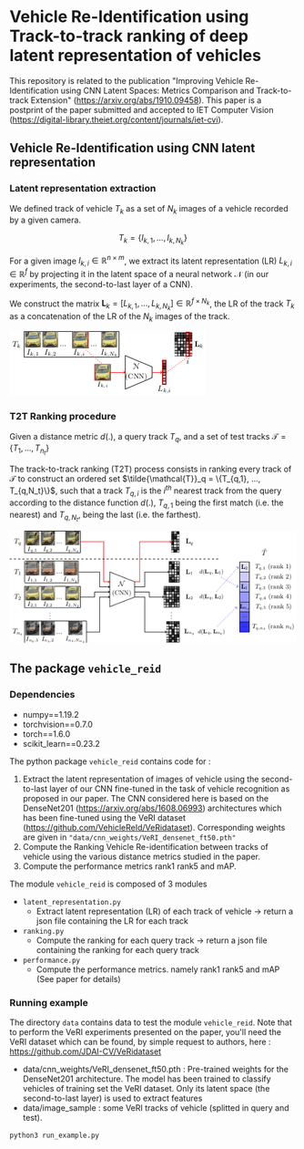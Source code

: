# Vehicle Re-Identification using Track-to-track ranking of deep latent representation of vehicles

This repository is related to the publication "Improving Vehicle Re-Identification using CNN Latent Spaces: Metrics Comparison and Track-to-track Extension" (https://arxiv.org/abs/1910.09458). This paper is a postprint of the paper submitted and accepted to IET Computer Vision (https://digital-library.theiet.org/content/journals/iet-cvi).

## Vehicle Re-Identification using CNN latent representation

### Latent representation extraction

We defined track of vehicle $T_k$ as a set of $N_k$ images of a vehicle recorded by a given camera. 

$$T_k=\{I_{k,1}, ..., I_{k,N_k}\}$$


For a given image $I_{k,i}\in \mathbb{R}^{n\times m}$, we extract its latent representation (LR) $L_{k,i} \in \mathbb{R}^{f}$ by projecting it in the latent space of a neural network $\mathcal{N}$ (in our experiments, the second-to-last layer of a CNN).

We construct the matrix $\mathbf{L}_{k}=[L_{k,1}, ..., L_{k,N_k}] \in \mathbb{R}^{f\times N_k}$, the LR of the track $T_k$ as a concatenation of the LR of the $N_k$ images of the track.

![alt](img/lr_extraction_one.png)

### T2T Ranking procedure

Given a distance metric $d(.)$, a query track $T_q$, and a set of test tracks $\mathcal{T}=\{T_1, ..., T_{n_t}\}$

The track-to-track ranking (T2T) process consists in ranking every track of $\mathcal{T}$ to construct an ordered set $\tilde{\mathcal{T}}_q = \{T_{q,1}, ..., T_{q,N_t}\}$, such that a track $T_{q,i}$ is the $i^{th}$ nearest track from the query according to the distance function $d(.)$, $T_{q, 1}$ being the first match (i.e. the nearest) and $T_{q, N_t}$, being the last (i.e. the farthest).

![alt](img/LR_extraction_2.png)



## The package ```vehicle_reid```

### Dependencies
- numpy==1.19.2
- torchvision==0.7.0
- torch==1.6.0
- scikit_learn==0.23.2

The python package ```vehicle_reid``` contains code for :
1. Extract the latent representation of images of vehicle using the second-to-last layer of our CNN fine-tuned in the task of vehicle recognition as proposed in our paper. The CNN considered here is based on the DenseNet201 (https://arxiv.org/abs/1608.06993) architectures which has been fine-tuned using the VeRI dataset (https://github.com/VehicleReId/VeRidataset). Corresponding weights are given in ```"data/cnn_weights/VeRI_densenet_ft50.pth"```
2. Compute the Ranking Vehicle Re-identification between tracks of vehicle using the various distance metrics studied in the paper. 
3. Compute the performance metrics rank1 rank5 and mAP.


The module ```vehicle_reid``` is composed of 3 modules 
- ```latent_representation.py```
    - Extract latent representation (LR) of each track of vehicle -> return a json file containing the LR for each track
- ```ranking.py```
    - Compute the ranking for each query track -> return a json file containing the ranking for each query track
- ```performance.py```
    - Compute the performance metrics. namely rank1 rank5 and mAP (See paper for details)



### Running example 
The directory ```data``` contains data to test the module ```vehicle_reid```. Note that to perform the VeRI experiments presented on the paper, you'll need the VeRI dataset which can be found, by simple request to authors, here : https://github.com/JDAI-CV/VeRidataset

- data/cnn_weights/VeRI_densenet_ft50.pth : Pre-trained weights for the DenseNet201 architecture. The model has been trained to classify vehicles of training set the VeRI dataset. Only its latent space (the second-to-last layer) is used to extract features
- data/image_sample : some VeRI tracks of vehicle (splitted in query and test). 

``` 
python3 run_example.py
```








